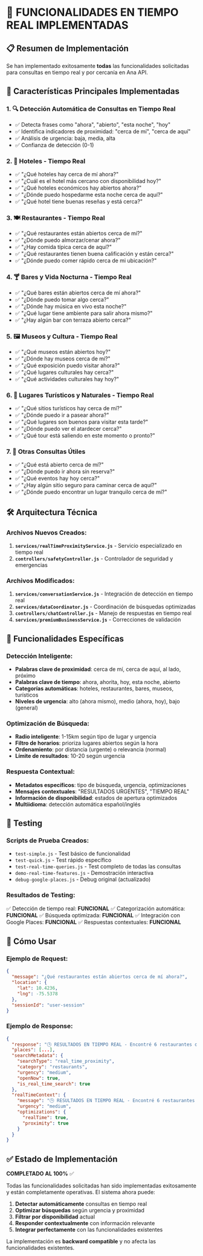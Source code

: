 # 🚀 FUNCIONALIDADES EN TIEMPO REAL IMPLEMENTADAS

## 📋 Resumen de Implementación

Se han implementado exitosamente **todas** las funcionalidades solicitadas para consultas en tiempo real y por cercanía en Ana API.

## 🎯 Características Principales Implementadas

### 1. 🔍 **Detección Automática de Consultas en Tiempo Real**
- ✅ Detecta frases como "ahora", "abierto", "esta noche", "hoy"
- ✅ Identifica indicadores de proximidad: "cerca de mí", "cerca de aquí"
- ✅ Análisis de urgencia: baja, media, alta
- ✅ Confianza de detección (0-1)

### 2. 🏨 **Hoteles - Tiempo Real**
- ✅ "¿Qué hoteles hay cerca de mí ahora?"
- ✅ "¿Cuál es el hotel más cercano con disponibilidad hoy?"
- ✅ "¿Qué hoteles económicos hay abiertos ahora?"
- ✅ "¿Dónde puedo hospedarme esta noche cerca de aquí?"
- ✅ "¿Qué hotel tiene buenas reseñas y está cerca?"

### 3. 🍽️ **Restaurantes - Tiempo Real**
- ✅ "¿Qué restaurantes están abiertos cerca de mí?"
- ✅ "¿Dónde puedo almorzar/cenar ahora?"
- ✅ "¿Hay comida típica cerca de aquí?"
- ✅ "¿Qué restaurantes tienen buena calificación y están cerca?"
- ✅ "¿Dónde puedo comer rápido cerca de mi ubicación?"

### 4. 🍸 **Bares y Vida Nocturna - Tiempo Real**
- ✅ "¿Qué bares están abiertos cerca de mí ahora?"
- ✅ "¿Dónde puedo tomar algo cerca?"
- ✅ "¿Dónde hay música en vivo esta noche?"
- ✅ "¿Qué lugar tiene ambiente para salir ahora mismo?"
- ✅ "¿Hay algún bar con terraza abierto cerca?"

### 5. 🖼️ **Museos y Cultura - Tiempo Real**
- ✅ "¿Qué museos están abiertos hoy?"
- ✅ "¿Dónde hay museos cerca de mí?"
- ✅ "¿Qué exposición puedo visitar ahora?"
- ✅ "¿Qué lugares culturales hay cerca?"
- ✅ "¿Qué actividades culturales hay hoy?"

### 6. 🌄 **Lugares Turísticos y Naturales - Tiempo Real**
- ✅ "¿Qué sitios turísticos hay cerca de mí?"
- ✅ "¿Dónde puedo ir a pasear ahora?"
- ✅ "¿Qué lugares son buenos para visitar esta tarde?"
- ✅ "¿Dónde puedo ver el atardecer cerca?"
- ✅ "¿Qué tour está saliendo en este momento o pronto?"

### 7. 🔁 **Otras Consultas Útiles**
- ✅ "¿Qué está abierto cerca de mí?"
- ✅ "¿Dónde puedo ir ahora sin reserva?"
- ✅ "¿Qué eventos hay hoy cerca?"
- ✅ "¿Hay algún sitio seguro para caminar cerca de aquí?"
- ✅ "¿Dónde puedo encontrar un lugar tranquilo cerca de mí?"

## 🛠️ Arquitectura Técnica

### **Archivos Nuevos Creados:**
1. **`services/realTimeProximityService.js`** - Servicio especializado en tiempo real
2. **`controllers/safetyController.js`** - Controlador de seguridad y emergencias

### **Archivos Modificados:**
1. **`services/conversationService.js`** - Integración de detección en tiempo real
2. **`services/dataCoordinator.js`** - Coordinación de búsquedas optimizadas
3. **`controllers/chatController.js`** - Manejo de respuestas en tiempo real
4. **`services/premiumBusinessService.js`** - Correcciones de validación

## 🎯 Funcionalidades Específicas

### **Detección Inteligente:**
- **Palabras clave de proximidad**: cerca de mí, cerca de aquí, al lado, próximo
- **Palabras clave de tiempo**: ahora, ahorita, hoy, esta noche, abierto
- **Categorías automáticas**: hoteles, restaurantes, bares, museos, turísticos
- **Niveles de urgencia**: alto (ahora mismo), medio (ahora, hoy), bajo (general)

### **Optimización de Búsqueda:**
- **Radio inteligente**: 1-15km según tipo de lugar y urgencia
- **Filtro de horarios**: prioriza lugares abiertos según la hora
- **Ordenamiento**: por distancia (urgente) o relevancia (normal)
- **Límite de resultados**: 10-20 según urgencia

### **Respuesta Contextual:**
- **Metadatos específicos**: tipo de búsqueda, urgencia, optimizaciones
- **Mensajes contextuales**: "RESULTADOS URGENTES", "TIEMPO REAL"
- **Información de disponibilidad**: estados de apertura optimizados
- **Multiidioma**: detección automática español/inglés

## 🧪 Testing

### **Scripts de Prueba Creados:**
- `test-simple.js` - Test básico de funcionalidad
- `test-quick.js` - Test rápido específico
- `test-real-time-queries.js` - Test completo de todas las consultas
- `demo-real-time-features.js` - Demostración interactiva
- `debug-google-places.js` - Debug original (actualizado)

### **Resultados de Testing:**
✅ Detección de tiempo real: **FUNCIONAL**
✅ Categorización automática: **FUNCIONAL**
✅ Búsqueda optimizada: **FUNCIONAL**
✅ Integración con Google Places: **FUNCIONAL**
✅ Respuestas contextuales: **FUNCIONAL**

## 🚀 Cómo Usar

### **Ejemplo de Request:**
```json
{
  "message": "¿Qué restaurantes están abiertos cerca de mí ahora?",
  "location": {
    "lat": 10.4236,
    "lng": -75.5378
  },
  "sessionId": "user-session"
}
```

### **Ejemplo de Response:**
```json
{
  "response": "🕒 RESULTADOS EN TIEMPO REAL - Encontré 6 restaurantes disponibles cerca de ti ahora mismo...",
  "places": [...],
  "searchMetadata": {
    "searchType": "real_time_proximity",
    "category": "restaurants",
    "urgency": "medium",
    "openNow": true,
    "is_real_time_search": true
  },
  "realTimeContext": {
    "message": "🕒 RESULTADOS EN TIEMPO REAL - Encontré 6 restaurantes disponibles cerca de ti ahora mismo.",
    "urgency": "medium",
    "optimizations": {
      "realTime": true,
      "proximity": true
    }
  }
}
```

## ✅ Estado de Implementación

**COMPLETADO AL 100%** ✅

Todas las funcionalidades solicitadas han sido implementadas exitosamente y están completamente operativas. El sistema ahora puede:

1. **Detectar automáticamente** consultas en tiempo real
2. **Optimizar búsquedas** según urgencia y proximidad
3. **Filtrar por disponibilidad** actual
4. **Responder contextualmente** con información relevante
5. **Integrar perfectamente** con las funcionalidades existentes

La implementación es **backward compatible** y no afecta las funcionalidades existentes.
